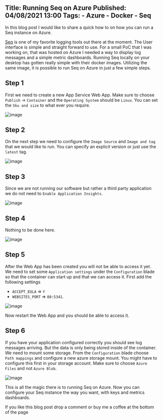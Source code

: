 Title: Running Seq on Azure
Published: 04/08/2021 13:00
Tags: 
    - Azure
    - Docker
    - Seq
---
In this blog post I would like to share a quick how to on how you can run a Seq instance on Azure.

[Seq](https://datalust.co/Seq) is one of my favorite logging tools out there at the moment. The User interface is simple and straight forward to use. For a small PoC that I was working on, that was hosted on Azure I needed a way to display log messages and a simple metric dashboards. Running Seq locally on your desktop has gotten really simple with their docker images. Utilizing the same image, it is possible to run Seq on Azure in just a few simple steps.

## Step 1

First we need to create a new App Service Web App. Make sure to choose `Publish` -> `Container` and the `Operating System` should be `Linux`. You can set the `Sku and size` to what ever you require.

![image](/posts/images/portal-appservice-docker-1.PNG)

## Step 2

On the next step we need to configure the `Image Source` and `Image and tag` that we would like to run. You can specify an explicit version or just use the `latest` tag.

![image](/posts/images/portal-appservice-docker-2.PNG)

## Step 3

Since we are not running our software but rather a third party application we do not need to `Enable Application Insights`.

![image](/posts/images/portal-appservice-docker-3.PNG)

## Step 4

Nothing to be done here.

![image](/posts/images/portal-appservice-docker-4.PNG)

## Step 5

After the Web App has been created you will not be able to access it yet. We need to set some `Application settings` under the `Configuration` blade so that the container can start up and that we can access it. First add the following settings
- `ACCEPT_EULA` => `Y` 
- `WEBSITES_PORT` => `80:5341`.

![image](/posts/images/portal-appservice-docker-configuration.PNG)

Now restart the Web App and you should be able to access it.

## Step 6

If you have your application configured correctly you should see log messages arriving. But the data is only being stored inside of the container. We need to mount some storage. From the `Configuration` blade choose `Path mappings` and configure a new azure storage mount. You might have to configure this first in your storage account. Make sure to choose `Azure Files` and not `Azure Blob`.

![image](/posts/images/portal-appservice-docker-pathmappings.PNG)

This is all the magic there is to running Seq on Azure. Now you can configure your Seq instance the way you want, with keys and metrics dashboards.

If you like this blog post drop a comment or buy me a coffee at the bottom of the page <i class="fa fa-coffee"></i>
